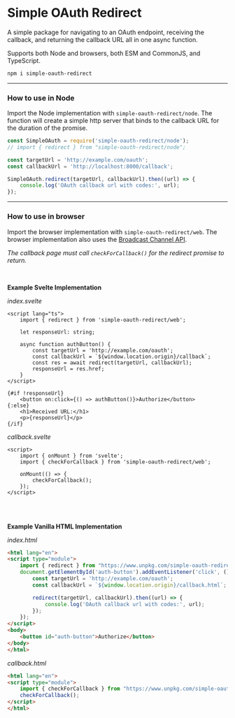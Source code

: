 # Simple OAuth Redirect

A simple package for navigating to an OAuth endpoint, receiving the callback, and returning the callback URL all in one async function.

Supports both Node and browsers, both ESM and CommonJS, and TypeScript.

```bash
npm i simple-oauth-redirect 
```

---

### How to use in Node

Import the Node implementation with ```simple-oauth-redirect/node```. The function will create a simple http server that binds to the callback URL for the duration of the promise.

```javascript
const SimpleOAuth = require('simple-oauth-redirect/node');
// import { redirect } from "simple-oauth-redirect/node";

const targetUrl = 'http://example.com/oauth';
const callbackUrl = 'http://localhost:8000/callback';

SimpleOAuth.redirect(targetUrl, callbackUrl).then((url) => {
    console.log('OAuth callback url with codes:', url);
});
```

---

### How to use in browser
Import the browser implementation with ```simple-oauth-redirect/web```. The browser implementation also uses the [Broadcast Channel API](https://developer.mozilla.org/en-US/docs/Web/API/Broadcast_Channel_API).


*The callback page must call ```checkForCallback()``` for the redirect promise to return.*

<br>

**Example Svelte Implementation**

*index.svelte*
```svelte
<script lang="ts">
	import { redirect } from 'simple-oauth-redirect/web';

	let responseUrl: string;

	async function authButton() {
		const targetUrl = 'http://example.com/oauth';
		const callbackUrl = `${window.location.origin}/callback`;
		const res = await redirect(targetUrl, callbackUrl);
		responseUrl = res.href;
	}
</script>

{#if !responseUrl}
	<button on:click={() => authButton()}>Authorize</button>
{:else}
	<h1>Received URL:</h1>
	<p>{responseUrl}</p>
{/if}
```

*callback.svelte*
```svelte
<script>
	import { onMount } from 'svelte';
	import { checkForCallback } from 'simple-oauth-redirect/web';

	onMount(() => {
		checkForCallback();
	});
</script>
```
<br>
<br>

**Example Vanilla HTML Implementation**

*index.html*
```html
<html lang="en">
<script type="module">
    import { redirect } from "https://www.unpkg.com/simple-oauth-redirect@latest/dist/esm/web.js";
    document.getElementById('auth-button').addEventListener('click', () => {
        const targetUrl = 'http://example.com/oauth';
        const callbackUrl = `${window.location.origin}/callback.html`;

        redirect(targetUrl, callbackUrl).then((url) => {
            console.log('OAuth callback url with codes:', url);
        });
    });
</script>
<body>
    <button id="auth-button">Authorize</button>
</body>
</html>
```
*callback.html*
```html
<html lang="en">
<script type="module">
    import { checkForCallback } from "https://www.unpkg.com/simple-oauth-redirect@latest/dist/esm/web.js";
    checkForCallback();
</script>
</html>
```
